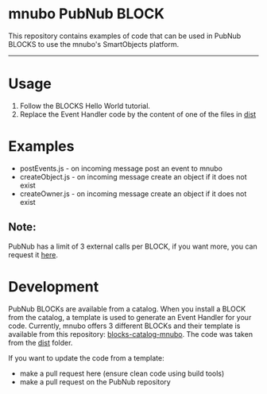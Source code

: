 mnubo PubNub BLOCK
======

This repository contains examples of code that can be used in PubNub BLOCKS to
use the mnubo's SmartObjects platform.

---------

# Usage

1. Follow the BLOCKS Hello World tutorial.
2. Replace the Event Handler code by the content of one of the files in [dist](dist/)

# Examples

* postEvents.js - on incoming message post an event to mnubo
* createObject.js - on incoming message create an object if it does not exist
* createOwner.js - on incoming message create an object if it does not exist


Note:
-----
PubNub has a limit of 3 external calls per BLOCK, if you want more, you can request
it [here](https://support.pubnub.com/support/solutions/articles/14000046950-why-am-i-receiving-execution-calls-exceeds-error-when-i-run-my-block-event-handler-).

# Development

PubNub BLOCKs are available from a catalog. When you install a BLOCK from the catalog, a
template is used to generate an Event Handler for your code. Currently, mnubo offers 3
different BLOCKs and their template is available from this repository: 
[blocks-catalog-mnubo](https://github.com/pubnub/blocks-catalog-mnubo). The code was taken from
the [dist](dist/) folder.

If you want to update the code from a template:

* make a pull request here (ensure clean code using build tools)
* make a pull request on the PubNub repository
